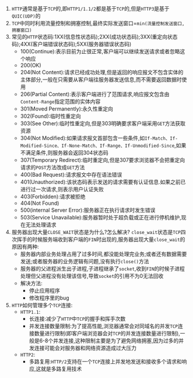 1. `HTTP`通常是基于`TCP`的,即`HTTP1/1.1/2`都是基于`TCP`的,但是`HTTP3`是基于`QUIC(UDP)`的
2. `TCP`中同时利用流量控制和拥塞控制,最终实际发送窗口=`min(流量控制发送窗口, 拥塞窗口)`
3. 常见的`HTTP`状态码:1XX(信息性状态码);2XX(成功状态码);3XX(重定向状态码);4XX(客户端错误状态码);5XX(服务器错误状态码)
   * 100(Continue):表示目前为止很正常,客户端可以继续发送请求或者忽略这个响应
   * 200(OK)
   * 204(Not Content):请求已经成功处理,但是返回的响应报文不包含实体的主体部分,一般在只需要从客户端往服务器发送信息,而不需要返回数据时使用
   * 206(Partial Content):表示客户端进行了范围请求,响应报文包含由`Content-Range`指定范围的实体内容
   * 301(Moved Permanently):永久性重定向
   * 302(Found):临时性重定向
   * 303(See Other):临时性重定向,但是303明确要求客户端采用`GET`方法获取资源
   * 304(Not Modified):如果请求报文首部包含一些条件,如`If-Match、If-Modified-Since、If-None-Match、If-Range、If-Unmodified-Since`,如果不满足条件,则服务器会返回304状态码
   * 307(Temporary Redirect):临时重定向,但是307要求浏览器不会把重定向请求的`POST`方法改成`GET`方法
   * 400(Bad Request):请求报文中存在语法错误
   * 401(Unauthorized):该状态码表示发送的请求需要有认证信息.如果之前已进行过一次请求,则表示用户认证失败
   * 403(Forbidden):请求被拒绝
   * 404(Not Found)
   * 500(internal Server Error):服务器正在执行请求时发生错误
   * 503(Service Unavailable):服务器暂时处于超负载或正在进行停机维护,现在无法处理请求
4. 服务器出现大量`CLOSE_WAIT`状态是为什么?怎么解决?
   `close_wait`状态是`TCP`四次挥手的时候服务端收到客户端的`FIN`时出现的,服务器出现大量`close_wait`的原因有两种:
   * 服务器内部业务处理占用了过多时间,都没能处理完业务;或者还有数据需要发送;或者服务器的业务逻辑有问题,没有执行`close()`方法
   * 服务器的父进程派生出子进程,子进程继承了`socket`,收到`FIN`的时候子进程处理但父进程没有处理该信号,导致`socket`的引用不为0无法回收
   * 解决方法:
     - 停止应用程序
     - 修改程序里的bug
5. `HTTP`如何管理多个`TCP`连接:
   * `HTTP1.1`:
      - 长连接:减少了`HTTP`中`TCP`的握手和挥手次数
      - 并发连接数量限制:为了提高性能,浏览器通常会对同域名的并发`TCP`连接数量进行限制(即客户端浏览器会对`TCP`的并发连接数量进行限制),一般是6-8个并发连接,这种限制主要是为了避免网络拥塞,因为过多的并发连接可能会对服务器和网络资源造成过大压力
   * `HTTP2`:
      - 多路复用:`HTTP/2`支持在一个`TCP`连接上并发地发送和接收多个请求和响应,这就是多路复用技术    
  